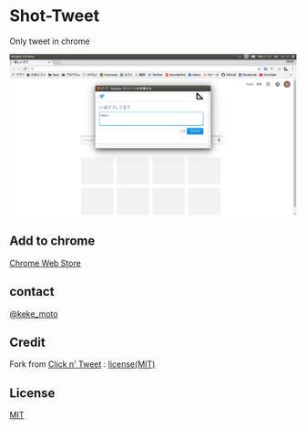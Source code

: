 # Shot-Tweet

Only tweet in chrome

  ![screen shot](./screenshot.png)

## Add to chrome

[Chrome Web Store](https://chrome.google.com/webstore/detail/pohkgbadbmimnodpdiobdadfcnjagbjf/publish-accepted?hl=ja&gl=JP)

## contact
[@keke_moto](https://twitter.com/keke_moto)

## Credit
Fork from [Click n' Tweet](https://github.com/dciccale/click-n-tweet) : [license(MIT)](https://github.com/dciccale/click-n-tweet/blob/master/LICENSE.txt)

## License
[MIT](./LICENSE.txt)
